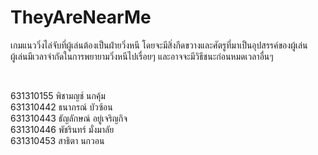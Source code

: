 # TheyAreNearMe
เกมแนววิ่งไล่จับที่ผู้เล่นต้องเป็นฝ่ายวิ่งหนี โดยจะมีสิ่งกีดขวางและศัตรูที่มาเป็นอุปสรรค์ของผู้เล่น <br/>
ผู้เล่นมีเวลาจำกัดในการพยายามวิ่งหนีไปเรื่อยๆ และอาจจะมีวิธีชนะก่อนหมดเวลาอื่นๆ



<br />


631310155 พิชามญช์ นกคุ้ม <br/>
631310442 ธนาภรณ์ บัวซ้อน <br/>
631310443 ธัญลักษณ์ อยู่เจริญกิจ <br/>
631310446 พัชรินทร์ มั่งมาลัย <br/>
631310453 สาธิตา นกวอน <br/>

